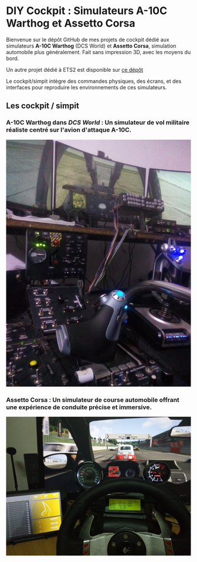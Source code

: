 # DIY Cockpit : Simulateurs A-10C Warthog et Assetto Corsa

Bienvenue sur le dépôt GitHub de mes projets de cockpit dédié aux simulateurs **A-10C Warthog** (DCS World) et **Assetto Corsa**, simulation automobile plus généralement. Fait sans impression 3D, avec les moyens du bord.   

Un autre projet dédié à ETS2 est disponible sur [ce dépôt](https://github.com/solofo-ralitera/GMTHub)


Le cockpit/simpit intègre des commandes physiques, des écrans, et des interfaces pour reproduire les environnements de ces simulateurs.


## Les cockpit / simpit

### **A-10C Warthog** dans *DCS World* : Un simulateur de vol militaire réaliste centré sur l'avion d'attaque A-10C.

![plot](./a10/overview.jpg)


### **Assetto Corsa** : Un simulateur de course automobile offrant une expérience de conduite précise et immersive.

![plot](./assetto/overview.jpg)

